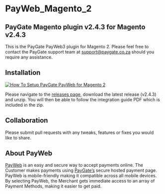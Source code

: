 # PayWeb_Magento_2
## PayGate Magento plugin v2.4.3 for Magento v2.4.3

This is the PayGate PayWeb3 plugin for Magento 2. Please feel free to contact the PayGate support team at support@paygate.co.za should you require any assistance.

## Installation
[![How To Setup PayGate PayWeb for Magento 2](https://appinlet.com/wp-content/uploads/2021/01/How-To-Setup-PayGate-PayWeb-for-Magento-2.jpg)](https://www.youtube.com/watch?v=JtDTm49cWmU "How To Setup PayGate PayWeb for Magento 2")

Please navigate to the [releases page](https://github.com/PayGate/PayWeb_Magento_2/releases), download the latest release (v2.4.3) and unzip. You will then be able to follow the integration guide PDF which is included in the zip.

## Collaboration

Please submit pull requests with any tweaks, features or fixes you would like to share.

## About PayWeb

[PayWeb](https://www.paygate.co.za/paygate-products/payweb/) is an easy and secure way to accept payments online. The Customer makes payments using [PayGate’s](https://www.paygate.co.za/) secure hosted payment page. PayWeb is mobile-friendly making it compatible across all mobile devices. By selecting PayWeb, the Merchant gets immediate access to an array of Payment Methods, making it easier to get paid.
